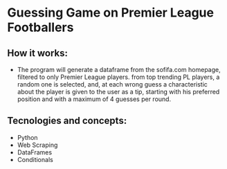 # Guessing Game on Premier League Footballers

## How it works:
- The program will generate a dataframe from the sofifa.com homepage, filtered to only Premier League players. 
from top trending PL players, a random one is selected, and, at each wrong guess a characteristic about the player is given to the user as a tip, 
starting with his preferred position and with a maximum of 4 guesses per round.


## Tecnologies and concepts:
- Python
- Web Scraping
- DataFrames
- Conditionals
